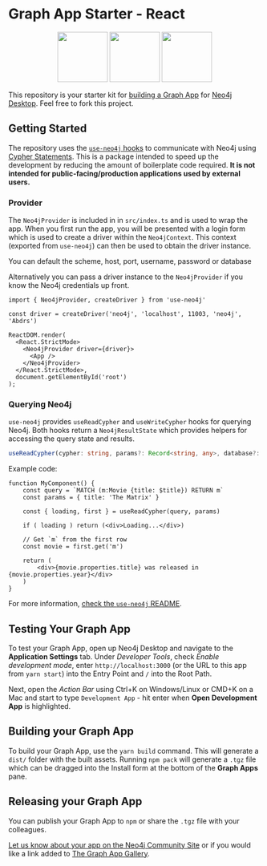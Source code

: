 # Graph App Starter - React

<div style="text-align:center">
<img src="https://github.com/adam-cowley/use-neo4j/raw/main/img/react.png" height="100">
<img src="https://github.com/adam-cowley/use-neo4j/raw/main/img/arrow.svg" height="100">
<img src="https://github.com/adam-cowley/use-neo4j/raw/main/img/neo4j.png" height="100">
</div>


This repository is your starter kit for [building a Graph App](https://neo4j.com/developer/graph-apps/building-a-graph-app/) for [Neo4j Desktop](https://neo4j.com/download/).  Feel free to fork this project.

## Getting Started

The repository uses the [`use-neo4j` hooks](https://github.com/adam-cowley/use-neo4j) to communicate with Neo4j using [Cypher Statements](https://neo4j.com/developer/cypher/).  This is a package intended to speed up the development by reducing the amount of boilerplate code required.  **It is not intended for public-facing/production applications used by external users.**

### Provider

The `Neo4jProvider` is included in in `src/index.ts` and is used to wrap the app.  When you first run the app, you will be presented with a login form which is used to create a driver within the `Neo4jContext`.  This context (exported from `use-neo4j`) can then be used to obtain the driver instance.

You can default the scheme, host, port, username, password or database

Alternatively you can pass a driver instance to the `Neo4jProvider` if you know the Neo4j credentials up front.

```tsx
import { Neo4jProvider, createDriver } from 'use-neo4j'

const driver = createDriver('neo4j', 'localhost', 11003, 'neo4j', 'Abdrs')

ReactDOM.render(
  <React.StrictMode>
    <Neo4jProvider driver={driver}>
      <App />
    </Neo4jProvider>
  </React.StrictMode>,
  document.getElementById('root')
);
```


### Querying Neo4j

`use-neo4j` provides `useReadCypher` and `useWriteCypher` hooks for querying Neo4j.  Both hooks return a `Neo4jResultState` which provides helpers for accessing the query state and results.

```ts
useReadCypher(cypher: string, params?: Record<string, any>, database?: string): Neo4jResultState
```

Example code:

```tsx
function MyComponent() {
    const query = `MATCH (m:Movie {title: $title}) RETURN m`
    const params = { title: 'The Matrix' }

    const { loading, first } = useReadCypher(query, params)

    if ( loading ) return (<div>Loading...</div>)

    // Get `m` from the first row
    const movie = first.get('m')

    return (
        <div>{movie.properties.title} was released in {movie.properties.year}</div>
    )
}
```

For more information, [check the `use-neo4j` README](https://github.com/adam-cowley/use-neo4j).


## Testing Your Graph App

To test your Graph App, open up Neo4j Desktop and navigate to the **Application Settings** tab.  Under *Developer Tools*, check *Enable development mode*, enter `http://localhost:3000` (or the URL to this app from `yarn start`) into the Entry Point and `/` into the Root Path.

Next, open the *Action Bar* using Ctrl+K on Windows/Linux or CMD+K on a Mac and start to type `Development App` - hit enter when **Open Development App** is highlighted.


## Building your Graph App

To build your Graph App, use the `yarn build` command.  This will generate a `dist/` folder with the built assets.  Running `npm pack` will generate a `.tgz` file which can be dragged into the Install form at the bottom of the **Graph Apps** pane.


## Releasing your Graph App

You can publish your Graph App to `npm` or share the `.tgz` file with your colleagues.

[Let us know about your app on the Neo4j Community Site](https://community.neo4j.com/c/neo4j-graph-platform/graph-apps/95) or if you would like a link added to [The Graph App Gallery](https://install.graphapp.io/).
